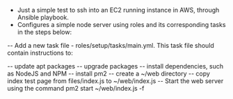 - Just a simple test to ssh into an EC2 running instance in AWS, through Ansible playbook.
- Configures a simple node server using roles and its corresponding tasks in the steps below:

-- Add a new task file - roles/setup/tasks/main.yml. This task file should contain instructions to:

-- update apt packages
-- upgrade packages
-- install dependencies, such as NodeJS and NPM
-- install pm2
-- create a ~/web directory
-- copy index test page from files/index.js to ~/web/index.js
-- Start the web server using the command pm2 start ~/web/index.js -f